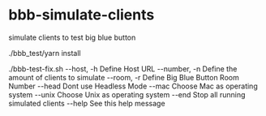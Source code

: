 # bbb-simulate-clients
simulate clients to test big blue button

./bbb_test/yarn install


./bbb-test-fix.sh 
--host, -h          Define Host URL
--number, -n        Define the amount of clients to simulate
--room, -r          Define Big Blue Button Room Number
--head              Dont use Headless Mode
--mac               Choose Mac as operating system
--unix              Choose Unix as operating system
--end               Stop all running simulated clients
--help              See this help message
